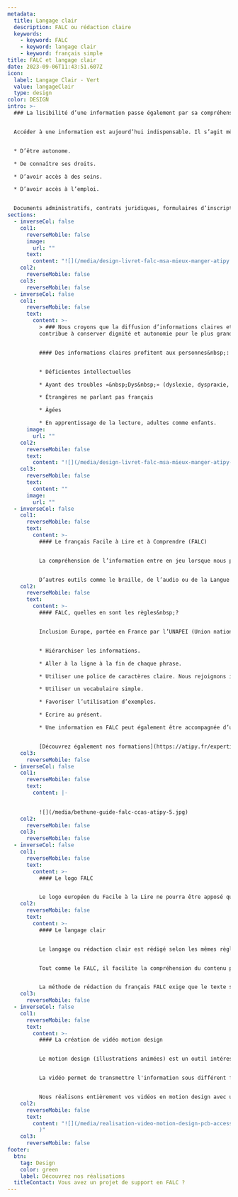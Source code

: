 ```yaml
---
metadata:
  title: Langage clair
  description: FALC ou rédaction claire
  keywords:
    - keyword: FALC
    - keyword: langage clair
    - keyword: français simple
title: FALC et langage clair
date: 2023-09-06T11:43:51.607Z
icon:
  label: Langage Clair - Vert
  value: langageClair
  type: design
color: DESIGN
intro: >-
  ### La lisibilité d’une information passe également par sa compréhension.


  Accéder à une information est aujourd’hui indispensable. Il s’agit même d’un droit. C’est un enjeu important d’équité et de protection des usagers plus difficilement informées. Accéder à une information permet à l’usager&nbsp;:


  * D’être autonome.

  * De connaître ses droits.

  * D’avoir accès à des soins.

  * D’avoir accès à l’emploi.


  Documents administratifs, contrats juridiques, formulaires d’inscription ou encore site internet sont souvent des supports utilisant une rédaction complexe (phrases longues, vocabulaire élaboré ou technique, texte dense…)
sections:
  - inverseCol: false
    col1:
      reverseMobile: false
      image:
        url: ""
      text:
        content: "![](/media/design-livret-falc-msa-mieux-manger-atipy.jpg)"
    col2:
      reverseMobile: false
    col3:
      reverseMobile: false
  - inverseCol: false
    col1:
      reverseMobile: false
      text:
        content: >-
          > ### Nous croyons que la diffusion d’informations claires et simples
          contribue à conserver dignité et autonomie pour le plus grand nombre.


          #### Des informations claires profitent aux personnes&nbsp;:


          * Déficientes intellectuelles

          * Ayant des troubles «&nbsp;Dys&nbsp;» (dyslexie, dyspraxie, dysorthographie…)

          * Étrangères ne parlant pas français

          * Âgées

          * En apprentissage de la lecture, adultes comme enfants.
      image:
        url: ""
    col2:
      reverseMobile: false
      text:
        content: "![](/media/design-livret-falc-msa-mieux-manger-atipy-2.jpg)"
    col3:
      reverseMobile: false
      text:
        content: ""
      image:
        url: ""
  - inverseCol: false
    col1:
      reverseMobile: false
      text:
        content: >-
          #### Le français Facile à Lire et à Comprendre (FALC)


          La compréhension de l’information entre en jeu lorsque nous parlons d’accessibilité. Souvent, les contenus textuels sont trop longs, trop compliqués, ou trop techniques. L’information n’est plus facile d’accès pour les personnes ayant un handicap mental, les enfants, les personnes de langue étrangère, les personnes âgées avec un trouble cognitif… Nous proposons des contenus simples. Ils peuvent être rédigés en français facile ou en Français Facile à Lire et à Comprendre. Associé à un visuel, le texte est également plus facilement compris (photo, image, pictogramme…)


          D’autres outils comme le braille, de l’audio ou de la Langue des Signes Françaises peuvent être envisagés.
    col2:
      reverseMobile: false
      text:
        content: >-
          #### FALC, quelles en sont les règles&nbsp;?


          Inclusion Europe, portée en France par l’UNAPEI (Union nationale des associations de parents, de personnes handicapées mentales et de leurs amis) propose une méthodologie simple.


          * Hiérarchiser les informations.

          * Aller à la ligne à la fin de chaque phrase.

          * Utiliser une police de caractères claire. Nous rejoignons ici les questions de lisibilité de l’information avec l’utilisation de typographies linéales.

          * Utiliser un vocabulaire simple.

          * Favoriser l’utilisation d’exemples.

          * Ecrire au présent.

          * Une information en FALC peut également être accompagnée d’une image ou d’un pictogramme.


          [D﻿écouvrez également nos formations](https://atipy.fr/expertises/formation)
    col3:
      reverseMobile: false
  - inverseCol: false
    col1:
      reverseMobile: false
      text:
        content: |-
          

          ![](/media/bethune-guide-falc-ccas-atipy-5.jpg)
    col2:
      reverseMobile: false
    col3:
      reverseMobile: false
  - inverseCol: false
    col1:
      reverseMobile: false
      text:
        content: >-
          #### Le logo FALC


          Le logo européen du Facile à la Lire ne pourra être apposé que sur les supports ayant été relus par des personnes déficientes intellectuelles. Ces dernières doivent donc s’impliquer dans la rédaction de textes faciles à lire. Elles participent ainsi au choix des mots qui leur paraissent plus compréhensibles, évaluent le contenu et la mise en page.
    col2:
      reverseMobile: false
      text:
        content: >-
          #### L﻿e langage clair


          Le langage ou rédaction clair est rédigé selon les mêmes règles d’écriture que le FALC (ponctuation, vocabulaire, hiérarchisation…)


          Tout comme le FALC, il facilite la compréhension du contenu pour tous. Cependant, le français clair n’implique pas la relecture et la validation par des personnes déficientes intellectuelles.


          La méthode de rédaction du français FALC exige que le texte soit relu et validé par des partenaires ayant un handicap mental. Cette validation permet de s’assurer que tous les termes et tournures de phrases utilisés sont bien compris de tous. En l’absence d’ateliers de relecture et de validation, il s’agit de français simple.
    col3:
      reverseMobile: false
  - inverseCol: false
    col1:
      reverseMobile: false
      text:
        content: >-
          #### L﻿a création de vidéo motion design


          L﻿e motion design (illustrations animées) est un outil intéressant pour faire comprendre une information de façon ludique et claire.


          L﻿a vidéo permet de transmettre l'information sous différent format&nbsp;: l'audio, l'image, le sous-titrage. Dans certains il est également possible d'intégrer une capsule en Langue des Signes.


          N﻿ous réalisons entièrement vos vidéos en motion design avec une voix en FALC ou en français clair.
    col2:
      reverseMobile: false
      text:
        content: "![](/media/realisation-video-motion-design-pcb-accessibilite-falc.jpg\
          )"
    col3:
      reverseMobile: false
footer:
  btn:
    tag: Design
    color: green
    label: Découvrez nos réalisations
  titleContact: Vous avez un projet de support en FALC ?
---
```

